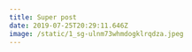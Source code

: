 ```yaml
---
title: Super post
date: 2019-07-25T20:29:11.646Z
image: /static/1_sg-ulnm73whmdogklrqdza.jpeg
---
```


